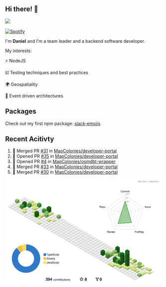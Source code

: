 ## Hi there! 👋

<p>
  <img src="https://github-readme-stats.vercel.app/api?username=syncush&theme=tokyonight">
</p>

[![Spotify](https://novatorem-rust.vercel.app/api/spotify)](https://open.spotify.com/user/syncush)

I'm **Daniel** and I'm a team leader and a backend software developer.

My interests:

⚡ NodeJS

☑️ Testing techniques and best practices

🌍 Geospatiality

🧠 Event driven architectures

## Packages
Check out my first npm package: [slack-emojis](https://www.npmjs.com/package/slack-emojis)

## Recent Acitivty
<!--START_SECTION:activity-->
1. 🎉 Merged PR [#31](https://github.com/MapColonies/developer-portal/pull/31) in [MapColonies/developer-portal](https://github.com/MapColonies/developer-portal)
2. 💪 Opened PR [#35](https://github.com/MapColonies/developer-portal/pull/35) in [MapColonies/developer-portal](https://github.com/MapColonies/developer-portal)
3. 💪 Opened PR [#4](https://github.com/MapColonies/osmdbt-wrapper/pull/4) in [MapColonies/osmdbt-wrapper](https://github.com/MapColonies/osmdbt-wrapper)
4. 🎉 Merged PR [#33](https://github.com/MapColonies/developer-portal/pull/33) in [MapColonies/developer-portal](https://github.com/MapColonies/developer-portal)
5. 🎉 Merged PR [#30](https://github.com/MapColonies/developer-portal/pull/30) in [MapColonies/developer-portal](https://github.com/MapColonies/developer-portal)
<!--END_SECTION:activity-->

![contrib](./profile-3d-contrib/profile-green-animate.svg)

